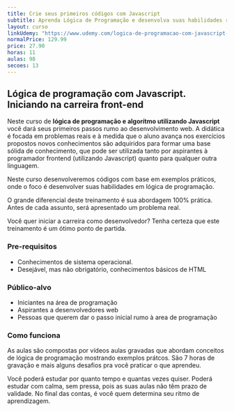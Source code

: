 ```yaml
---
title: Crie seus primeiros códigos com Javascript
subtitle: Aprenda Lógica de Programação e desenvolva suas habilidades resolvendo problemas reais.
layout: curso
linkUdemy: "https://www.udemy.com/logica-de-programacao-com-javascript-iniciando-no-frontend/?couponCode=CP-DESC-20210202"
normalPrice: 129.99
price: 27.90
horas: 11
aulas: 98
secoes: 13
---
```

## Lógica de programação com Javascript. Iniciando na carreira front-end</h2>

Neste curso de <strong>lógica de programação e algorítmo utilizando Javascript</strong> você dará seus primeiros passos rumo ao desenvolvimento web. A didática é focada em problemas reais e à medida que o aluno avança nos exercícios propostos novos conhecimentos são adquiridos para formar uma base sólida de conhecimento, que pode ser utilizada tanto por aspirantes à programador frontend (utilizando Javascript) quanto para qualquer outra linguagem.
			
Neste curso desenvolveremos códigos com base em exemplos práticos, onde o foco é desenvolver suas habilidades em lógica de programação.

O grande diferencial deste treinamento é sua abordagem 100% prática. Antes de cada assunto, será apresentado um problema real.

Você quer iniciar a carreira como desenvolvedor? Tenha certeza que este treinamento é um ótimo ponto de partida.
					
### Pre-requisitos

- Conhecimentos de sistema operacional.
- Desejável, mas não obrigatório, conhecimentos básicos de HTML

### Público-alvo

- Iniciantes na área de programação
- Aspirantes a desenvolvedores web
- Pessoas que querem dar o passo inicial rumo à area de programação

### Como funciona
As aulas são compostas por vídeos aulas gravadas que abordam conceitos de lógica de programação mostrando exemplos prátcos. São 7 horas de gravação e mais alguns desafios pra você praticar o que aprendeu.
				
Você poderá estudar por quanto tempo e quantas vezes quiser. Poderá estudar com calma, sem pressa, pois as suas aulas não têm prazo de validade. No final das contas, é você quem determina seu ritmo de aprendizagem.
